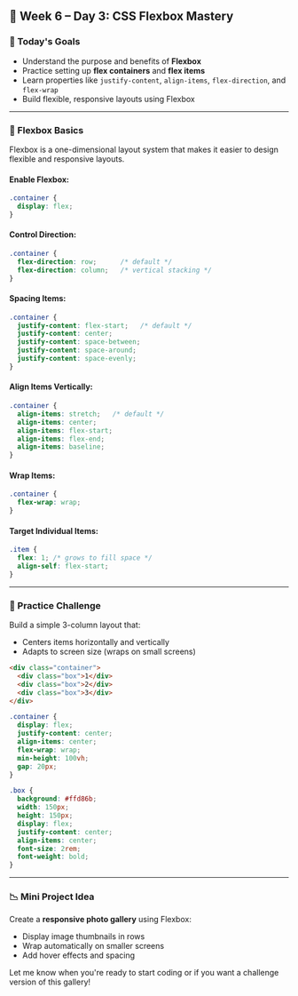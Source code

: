 ## 📅 Week 6 – Day 3: CSS Flexbox Mastery

### 🎯 Today's Goals

- Understand the purpose and benefits of **Flexbox**
- Practice setting up **flex containers** and **flex items**
- Learn properties like `justify-content`, `align-items`, `flex-direction`, and `flex-wrap`
- Build flexible, responsive layouts using Flexbox

---

### 🏢 Flexbox Basics

Flexbox is a one-dimensional layout system that makes it easier to design flexible and responsive layouts.

#### Enable Flexbox:

```css
.container {
  display: flex;
}
```

#### Control Direction:

```css
.container {
  flex-direction: row;      /* default */
  flex-direction: column;   /* vertical stacking */
}
```

#### Spacing Items:

```css
.container {
  justify-content: flex-start;   /* default */
  justify-content: center;
  justify-content: space-between;
  justify-content: space-around;
  justify-content: space-evenly;
}
```

#### Align Items Vertically:

```css
.container {
  align-items: stretch;   /* default */
  align-items: center;
  align-items: flex-start;
  align-items: flex-end;
  align-items: baseline;
}
```

#### Wrap Items:

```css
.container {
  flex-wrap: wrap;
}
```

#### Target Individual Items:

```css
.item {
  flex: 1; /* grows to fill space */
  align-self: flex-start;
}
```

---

### 🔮 Practice Challenge

Build a simple 3-column layout that:

- Centers items horizontally and vertically
- Adapts to screen size (wraps on small screens)

```html
<div class="container">
  <div class="box">1</div>
  <div class="box">2</div>
  <div class="box">3</div>
</div>
```

```css
.container {
  display: flex;
  justify-content: center;
  align-items: center;
  flex-wrap: wrap;
  min-height: 100vh;
  gap: 20px;
}

.box {
  background: #ffd86b;
  width: 150px;
  height: 150px;
  display: flex;
  justify-content: center;
  align-items: center;
  font-size: 2rem;
  font-weight: bold;
}
```

---

### 📉 Mini Project Idea

Create a **responsive photo gallery** using Flexbox:

- Display image thumbnails in rows
- Wrap automatically on smaller screens
- Add hover effects and spacing

Let me know when you're ready to start coding or if you want a challenge version of this gallery!

